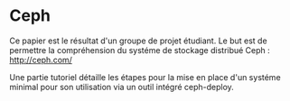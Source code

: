 # Ceph

Ce papier est le résultat d'un groupe de projet étudiant.
Le but est de permettre la compréhension du systéme de stockage distribué Ceph : http://ceph.com/

Une partie tutoriel détaille les étapes pour la mise en place d'un systéme minimal pour son utilisation via un outil intégré ceph-deploy.
